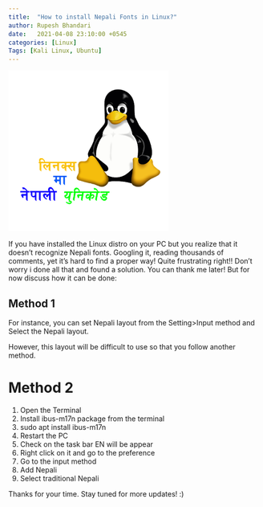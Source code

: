 ```yaml
---
title:  "How to install Nepali Fonts in Linux?"
author: Rupesh Bhandari
date:   2021-04-08 23:10:00 +0545
categories: [Linux] 
Tags: [Kali Linux, Ubuntu] 
---
```


![Nepali Font on Linux](/assets/img/linux/nepali-font-linux.png)

If you have installed the Linux distro on your PC but you realize that it doesn’t recognize Nepali fonts. Googling it, reading thousands of comments, yet it’s hard to find a proper way! Quite frustrating right!! Don’t worry i done all that and found a solution. You can thank me later! But for now discuss how it can be done:


## Method 1
For instance, you can set Nepali layout from the Setting>Input method and Select the Nepali layout.

However, this layout will be difficult to use so that you follow another method.

# Method 2
1. Open the Terminal
1. Install ibus-m17n package from the terminal
1. sudo apt install ibus-m17n
1. Restart the PC
1. Check on the task bar EN will be appear
1. Right click on it and go to the preference 
1. Go to the input method
1. Add Nepali
1. Select traditional Nepali

Thanks for your time. Stay tuned for more updates! :)